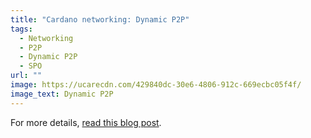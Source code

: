 ```yaml
---
title: "Cardano networking: Dynamic P2P"
tags:
  - Networking
  - P2P
  - Dynamic P2P
  - SPO
url: ""
image: https://ucarecdn.com/429840dc-30e6-4806-912c-669ecbc05f4f/
image_text: Dynamic P2P
---
```


For more details, [read this blog post](https://www.essentialcardano.io/article/dynamic-p2p-is-available-on-mainnet).
